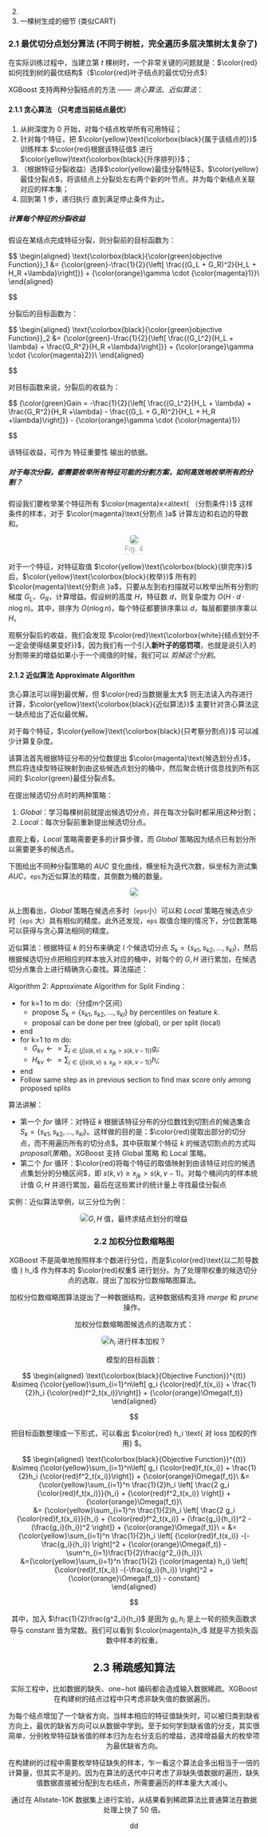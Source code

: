 2.
3. 一棵树生成的细节 (类似CART)

### 2.1 最优切分点划分算法 (不同于树桩，完全遍历多层决策树太复杂了)

在实际训练过程中，当建立第 $t$ 棵树时，一个非常关键的问题就是：$\color{red}如何找到树的最优结构$（$\color{red}叶子结点的最优切分点$）

XGBoost 支持两种分裂结点的方法 —— $贪心算法、近似算法$：

#### 2.1.1 贪心算法 （只考虑当前结点最优）

1. 从树深度为 0 开始，对每个结点枚举所有可用特征；
2. 针对每个特征，把 $\color{yellow}\text{\colorbox{black}{属于该结点的}}$ 训练样本 $\color{red}根据该特征值$ 进行 $\color{yellow}\text{\colorbox{black}{升序排列}}$；
3. （根据特征分裂收益）选择$\color{yellow}最佳分裂特征$，$\color{yellow}最佳分裂点$，将该结点上分裂处左右两个新的叶节点，并为每个新结点关联对应的样本集；
4. 回到第 1 步，递归执行 直到满足停止条件为止。

##### 计算每个特征的分裂收益

假设在某结点完成特征分裂，则分裂前的目标函数为：

$$
\begin{aligned}
\text{\colorbox{black}{\color{green}objective Function}}_1 &= {\color{green}-\frac{1}{2}{\left[ \frac{(G_L + G_R)^2}{H_L + H_R +\lambda}\right]}} + {\color{orange}\gamma \cdot {\color{magenta}1}}\\
\end{aligned}

$$

分裂后的目标函数为：

$$
\begin{aligned}
\text{\colorbox{black}{\color{green}objective Function}}_2 &= {\color{green}-\frac{1}{2}{\left[ \frac{(G_L^2}{H_L + \lambda} + \frac{G_R^2}{H_R +\lambda}\right]}} + {\color{orange}\gamma \cdot {\color{magenta}2}}\\
\end{aligned}

$$

对目标函数来说，分裂后的收益为：

$$
{\color{green}Gain = -\frac{1}{2}{\left[ \frac{(G_L^2}{H_L + \lambda} + \frac{G_R^2}{H_R +\lambda} - \frac{(G_L + G_R)^2}{H_L + H_R +\lambda}\right]}} - {\color{orange}\gamma \cdot {\color{magenta}1}}

$$

该特征收益，可作为 特征重要性 输出的依据。

##### 对于每次分裂，都需要枚举所有特征可能的分割方案，如何高效地枚举所有的分割？

假设我们要枚举某个特征所有 $\color{magenta}x<a\text{ （分割条件）}$ 这样条件的样本，对于 $\color{magenta}\text{分割点 }a$ 计算左边和右边的导数和。

<center>
    <img style="border-radius: 0.3125em;
    box-shadow: 0 2px 4px 0 rgba(34,36,38,.12),0 2px 10px 0 rgba(34,36,38,.08);" 
    src="https://img2022.cnblogs.com/blog/1235684/202204/1235684-20220425164001517-1283658461.png"/>
    <br>
    <div style="color:orange; border-bottom: 1px solid #d9d9d9;
    display: inline-block;
    color: #999;
    padding: 2px;">
      Fig. 4
  	</div>
</center>

对于一个特征，对特征取值 $\color{yellow}\text{\colorbox{block}{排完序}}$ 后，$\color{yellow}\text{\colorbox{block}{枚举}}$ 所有的 $\color{magenta}\text{分割点 }a$，只要从左到右扫描就可以枚举出所有分割的梯度  $G_L$、$G_R$，计算增益。假设树的高度 $H$，特征数 $d$，则复杂度为 $O(H\cdot d\cdot n\log n)$。其中，排序为 $O(n\log n)$，每个特征都要排序乘以 $d$，每层都要排序乘以 $H$。

观察分裂后的收益，我们会发现 $\color{red}\text{\colorbox{white}{结点划分不一定会使得结果变好}}$，因为我们有一个引入$\textbf{新叶子的惩罚项}$，也就是说引入的分割带来的增益如果小于一个阈值的时候，我们可以 $剪掉这个分割$。

#### 2.1.2 近似算法 Approximate Algorithm

贪心算法可以得到最优解，但 $\color{red}当数据量太大$ 则无法读入内存进行计算，$\color{yellow}\text{\colorbox{black}{近似算法}}$ 主要针对贪心算法这一缺点给出了近似最优解。

对于每个特征，$\color{yellow}\text{\colorbox{black}{只考察分割点}}$ 可以减少计算复杂度。

该算法首先根据特征分布的分位数提出 $\color{magenta}\text{候选划分点}$，然后将连续型特征映射到由这些候选点划分的桶中，然后聚合统计信息找到所有区间的 $\color{green}最佳分裂点$。

在提出候选切分点时的两种策略：

1. $Global$：学习每棵树前就提出候选切分点，并在每次分裂时都采用这种分割；
2. $Local$：每次分裂前重新提出候选切分点。

直观上看，$Local$ 策略需要更多的计算步骤，而 $Global$ 策略因为结点已有划分所以需要更多的候选点。

下图给出不同种分裂策略的 $AUC$ 变化曲线，横坐标为迭代次数，纵坐标为测试集 $AUC$，`eps`为近似算法的精度，其倒数为桶的数量。

<center>
    <img style="border-radius: 0.3125em;
    box-shadow: 0 2px 4px 0 rgba(34,36,38,.12),0 2px 10px 0 rgba(34,36,38,.08);" 
    src="https://img2022.cnblogs.com/blog/1235684/202204/1235684-20220425164207756-1602386895.png"/>
    <br>
    <div style="color:orange; border-bottom: 1px solid #d9d9d9;
    display: inline-block;
    color: #999;
    padding: 2px;">

</center>

从上图看出，$Global$ 策略在候选点多时（`eps`小）可以和 $Local$ 策略在候选点少时（`eps` 大）具有相似的精度。此外还发现，`eps` 取值合理的情况下，分位数策略可以获得与贪心算法相同的精度。

近似算法：根据特征 $k$ 的分布来确定 $l$ 个候选切分点 $S_k=\{s_{k1}, s_{k2},...,s_{kl}\}$，然后根据候选切分点把相应的样本放入对应的桶中，对每个的 $G,H$ 进行累加，在候选切分点集合上进行精确贪心查找。算法描述：

$\text{Algorithm 2: Approximate Algorithm for Split Finding}$：

- for k=1 to m do:（分成m个区间）
  - propose $S_k = \{s_{k1}, s_{k2}, ..., s_{kl}\}$ by percentiles on feature $k$.
  - proposal can be done per tree (global), or per split (local)
- end
- for k=1 to m do:
  - $G_{kv}  ←= \sum_{j\in\{j|s(k,v) \ge x_{jk} > s(k, v-1)\} } g_i$;
  - $H_{kv}  ←= \sum_{j\in\{j|s(k,v) \ge x_{jk} > s(k, v-1)\} } h_i$;
- end
- Follow same step as in previous section to find max score only among proposed splits

算法讲解：

- 第一个 $for$ 循环：对特征 $k$ 根据该特征分布的分位数找到切割点的候选集合 $S_k = \{s_{k1}, s_{k2}, ..., s_{kl}\}$。这样做的目的是：$\color{red}提取出部分的切分点，而不用遍历所有的切分点$。其中获取某个特征 $k$ 的候选切割点的方式叫 $proposal (策略)$。XGBoost 支持 Global 策略 和 Local 策略。
- 第二个 $for$ 循环：$\color{red}将每个特征的取值映射到由该特征对应的候选点集划分的分桶区间$，即 $s(k,v) \ge x_{jk} > s(k, v-1)$。对每个桶间内的样本统计值 $G, H$ 并进行累加，最后在这些累计的统计量上寻找最佳分裂点

实例：近似算法举例，以三分位为例：

<center>
    <img style="border-radius: 0.3125em;
    box-shadow: 0 2px 4px 0 rgba(34,36,38,.12),0 2px 10px 0 rgba(34,36,38,.08);" 
    src="https://img2022.cnblogs.com/blog/1235684/202204/1235684-20220425164445030-635621431.png

根据样本特征进行排序，然后基于分位数进行划分，并统计三个桶内的 $G,H$ 值，最终求结点划分的增益

### 2.2 加权分位数缩略图

XGBoost 不是简单地按照样本个数进行分位，而是$\color{red}\text{以二阶导数值 } h_i$ 作为样本的 $\color{red}权重$ 进行划分。为了处理带权重的候选切分点的选取，提出了加权分位数缩略图算法。

加权分位数缩略图算法提出了一种数据结构，这种数据结构支持 $merge$ 和 $prune$ 操作。

加权分位数缩略图候选点的选取方式：

<center>
    <img style="border-radius: 0.3125em;
    box-shadow: 0 2px 4px 0 rgba(34,36,38,.12),0 2px 10px 0 rgba(34,36,38,.08);" 
    src="https://img2022.cnblogs.com/blog/1235684/202204/1235684-20220425164550511-447887820.png

**为什么用二阶梯度  $h_i$ 进行样本加权？**

模型的目标函数：

$$
\begin{aligned}
\text{\colorbox{black}{Objective Function}}^{(t)} &\simeq {\color{yellow}\sum_{i=1}^n\left[ g_i {\color{red}f_t(x_i)} + \frac{1}{2}h_i {\color{red}f^2_t(x_i)}\right]} + {\color{orange}\Omega(f_t)}
\end{aligned}

$$

把目标函数整理成一下形式，可以看出 $\color{red} h_i \text{ 对 loss 加权的作用}  $。

$$
\begin{aligned}
\text{\colorbox{black}{Objective Function}}^{(t)} &\simeq {\color{yellow}\sum_{i=1}^n\left[ g_i {\color{red}f_t(x_i)} + \frac{1}{2}h_i {\color{red}f^2_t(x_i)}\right]} + {\color{orange}\Omega(f_t)}\\
&= {\color{yellow}\sum_{i=1}^n \frac{1}{2}h_i \left[ \frac{2 g_i {\color{red}f_t(x_i)}}{h_i} + {\color{red}f^2_t(x_i)} \right]} + {\color{orange}\Omega(f_t)}\\   
&= {\color{yellow}\sum_{i=1}^n \frac{1}{2}h_i \left[ \frac{2 g_i {\color{red}f_t(x_i)}}{h_i} + {\color{red}f^2_t(x_i)} + (\frac{g_i}{h_i})^2 -(\frac{g_i}{h_i})^2  \right]} + {\color{orange}\Omega(f_t)}\\   =
&=  {\color{yellow}\sum_{i=1}^n \frac{1}{2}h_i \left[ {\color{red}f_t(x_i)}  -(-\frac{g_i}{h_i}) \right]^2 + {\color{orange}\Omega(f_t)} - \sum^n_{i=1}\frac{1}{2}\frac{g^2_i}{h_i}}\\  
&={\color{yellow}\sum_{i=1}^n \frac{1}{2} {\color{magenta} h_i} \left[ {\color{red}f_t(x_i)}  -(-\frac{g_i}{h_i}) \right]^2 + {\color{orange}\Omega(f_t)} - constant}  
\end{aligned}

$$

其中，加入 $\frac{1}{2}\frac{g^2_i}{h_i}$ 是因为 $g_i, h_i$ 是上一轮的损失函数求导与  constant 皆为常数。我们可以看到 $\color{magenta}h_i$ 就是平方损失函数中样本的权重。

## 2.3 稀疏感知算法

实际工程中，比如数据的缺失、one−hot 编码都会造成输入数据稀疏。XGBoost 在构建树的结点过程中只考虑非缺失值的数据遍历。

为每个结点增加了一个缺省方向，当样本相应的特征值缺失时，可以被归类到缺省方向上，最优的缺省方向可以从数据中学到。至于如何学到缺省值的分支，其实很简单，分别枚举特征缺省值的样本归为左右分支后的增益，选择增益最大的枚举项为最优缺省方向。

在构建树的过程中需要枚举特征缺失的样本，乍一看这个算法会多出相当于一倍的计算量，但其实不是的。因为在算法的迭代中只考虑了非缺失值数据的遍历，缺失值数据直接被分配到左右结点，所需要遍历的样本量大大减小。

通过在 Allstate-10K 数据集上进行实验，从结果看到稀疏算法比普通算法在数据处理上快了 50 倍。

dd
